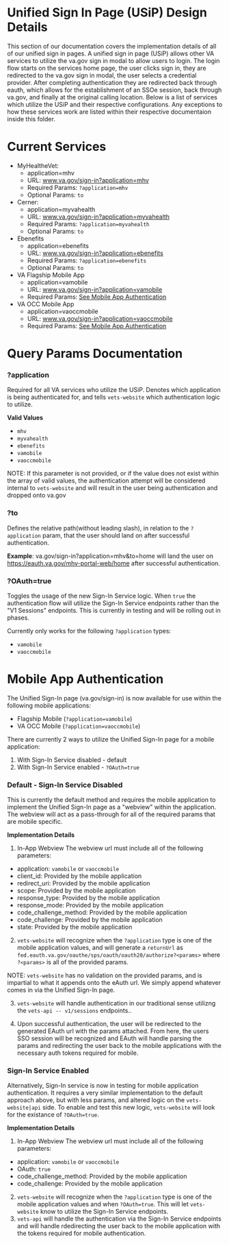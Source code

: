 # Unified Sign In Page (USiP) Design Details
This section of our documentation covers the implementation details of all of our unified sign in pages. A unified sign in page (USiP) allows other VA services to utilize the va.gov sign in modal to allow users to login. The login flow starts on the services home page, the user clicks sign in, they are redirected to the va.gov sign in modal, the user selects a credential provider. After completing authentication they are redirected back through eauth, which allows for the establishment of an SSOe session, back through va.gov, and finally at the original calling location. Below is a list of services which utilize the USiP and their respective configurations. Any exceptions to how these services work are listed within their respective documentaion inside this folder.

# Current Services
- MyHealtheVet:
  - application=mhv
  - URL: www.va.gov/sign-in?application=mhv
  - Required Params: `?application=mhv`
  - Optional Params: `to`
- Cerner:
  - application=myvahealth
  - URL: www.va.gov/sign-in?application=myvahealth
  - Required Params: `?application=myvahealth`
  - Optional Params: `to`
- Ebenefits
  - application=ebenefits
  - URL: www.va.gov/sign-in?application=ebenefits
  - Required Params: `?application=ebenefits`
  - Optional Params: `to`
- VA Flagship Mobile App
  - application=vamobile
  - URL: www.va.gov/sign-in?application=vamobile
  - Required Params: [See Mobile App Authentication](#mobile-app-authentication)
- VA OCC Mobile App
  - application=vaoccmobile
  - URL: www.va.gov/sign-in?application=vaoccmobile
  - Required Params: [See Mobile App Authentication](#mobile-app-authentication)

# Query Params Documentation
### ?application
Required for all VA services who utilize the USiP. Denotes which application is being authenticated for, and tells `vets-website` which authentication logic to utilize.

**Valid Values**
- `mhv`
- `myvahealth`
- `ebenefits`
- `vamobile`
- `vaoccmobile`

NOTE: If this parameter is not provided, or if the value does not exist within the array of valid values, the authentication attempt will be considered internal to `vets-website` and will result in the user being authentication and dropped onto va.gov

### ?to
Defines the relative path(without leading slash), in relation to the `?application` param, that the user should land on after successful authentication.

**Example**: va.gov/sign-in?application=mhv&to=home will land the user on https://eauth.va.gov/mhv-portal-web/home after successful authentication.

### ?OAuth=true
Toggles the usage of the new Sign-In Service logic. When `true` the authentication flow will utilize the Sign-In Service endpoints rather than the "V1 Sessions" endpoints. This is currently in testing and will be rolling out in phases.

Currently only works for the following `?application` types:
- `vamobile`
- `vaoccmobile`

# Mobile App Authentication
The Unified Sign-In page (va.gov/sign-in) is now available for use within the following mobile applications:

- Flagship Mobile (`?application=vamobile`)
- VA OCC Mobile (`?application=vaoccmobile`)

There are currently 2 ways to utilize the Unified Sign-In page for a mobile application:

1. With Sign-In Service disabled - default
2. With Sign-In Service enabled - `?OAuth=true`

### Default - Sign-In Service Disabled
This is currently the default method and requires the mobile application to implement the Unified Sign-In page as a "webview" within the application. The webview will act as a pass-through for all of the required params that are mobile specific.

**Implementation Details**
1. In-App Webview
  The webview url must include all of the following parameters:
  - application: `vamobile` or `vaoccmobile`
  - client_id: Provided by the mobile application
  - redirect_uri: Provided by the mobile application
  - scope: Provided by the mobile application
  - response_type: Provided by the mobile application
  - response_mode: Provided by the mobile application
  - code_challenge_method: Provided by the mobile application
  - code_challenge: Provided by the mobile application
  - state: Provided by the mobile application
2. `vets-website` will recognize when the `?application` type is one of the mobile application values, and will generate a `returnUrl` as `fed.eauth.va.gov/oauthe/sps/oauth/oauth20/authorize?<params>` where `?<params>` is all of the provided params.

NOTE: `vets-website` has no validation on the provided params, and is impartial to what it appends onto the eAuth url. We simply append whatever comes in via the Unified Sign-In page.

3. `vets-website` will handle authentication in our traditional sense utilizng the `vets-api -- v1/sessions` endpoints..

4. Upon successful authentication, the user will be redirected to the generated EAuth url with the params attached. From here, the users SSO session will be recognized and EAuth will handle parsing the params and redirecting the user back to the mobile applications with the necessary auth tokens required for mobile.

### Sign-In Service Enabled
Alternatively, Sign-In service is now in testing for mobile application authentication. It requires a very similar implementation to the default approach above, but with less params, and altered logic on the `vets-website|api` side. To enable and test this new logic, `vets-website` will look for the existance of `?OAuth=true`.

**Implementation Details**
1. In-App Webview
  The webview url must include all of the following parameters:
  - application: `vamobile` or `vaoccmobile`
  - OAuth: `true`
  - code_challenge_method: Provided by the mobile application
  - code_challenge: Provided by the mobile application
2. `vets-website` will recognize when the `?application` type is one of the mobile application values and when `?OAuth=true`. This will let `vets-website` know to utilize the Sign-In Service endpoints.
3. `vets-api` will handle the authentication via the Sign-In Service endpoints and will handle rdedirecting the user back to the mobile application with the tokens required for mobile authentication.

